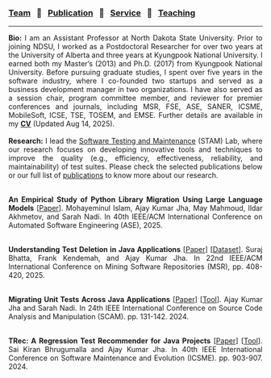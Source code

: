 
### [Team](stamlab.md) &nbsp;&nbsp;🌴&nbsp;&nbsp; [Publication](publications.md) &nbsp;&nbsp;🌴&nbsp;&nbsp; [Service](services.md) &nbsp;&nbsp;🌴&nbsp;&nbsp; [Teaching](teaching.md)
***
<div style="text-align: justify"> <b>Bio:</b> I am an Assistant Professor at North Dakota State University. 
Prior to joining NDSU, I worked as a Postdoctoral Researcher for over two years at the University of Alberta and three years at Kyungpook National University. 
I earned both my Master’s (2013) and Ph.D. (2017) from Kyungpook National University. 
Before pursuing graduate studies, I spent over five years in the software industry, where I co-founded two startups and served as a business development manager in two organizations.
 I have also served as a session chair, program committee member, and reviewer for premier conferences and journals, 
  including MSR, FSE, ASE, SANER, ICSME, MobileSoft, ICSE, TSE, TOSEM, and EMSE. Further details are available in my <a href="doc/CV_Ajay.pdf" target="_blank"><b>CV</b></a> (Updated Aug 14, 2025).
 <br>
 <br>
 <b>Research:</b> I lead the <a href="stamlab.html">Software Testing and Maintenance</a> (STAM) Lab, where our research focuses on developing
innovative tools and techniques to improve the quality (e.g., efficiency, effectiveness, reliability, and maintainability) of test suites. Please check the selected publications below or our full list of <a href="publications.html">publications</a> to know more about our research.
<br>

<br><b>An Empirical Study of Python Library Migration Using Large Language Models</b> [<a href="papers/llm_lib_mig25.pdf" target="_blank">Paper</a>]. Mohayeminul Islam, Ajay Kumar Jha, May Mahmoud, Ildar Akhmetov, and Sarah Nadi. In 40th IEEE/ACM International Conference on Automated Software Engineering (ASE), 2025.
<br>

<br><b>Understanding Test Deletion in Java Applications</b> [<a href="papers/msr25.pdf" target="_blank">Paper</a>] [<a href="https://github.com/STAM-NDSU/UnderstandingTestDeletion" target="_blank">Dataset</a>]. Suraj Bhatta, Frank Kendemah, and Ajay Kumar Jha. In 22nd IEEE/ACM International Conference on Mining Software Repositories (MSR), pp. 408-420, 2025.
<br>

<br><b>Migrating Unit Tests Across Java Applications</b> [<a href="papers/scam24.pdf" target="_blank">Paper</a>] [<a href="https://github.com/STAM-NDSU/JTestMigrator" target="_blank">Tool</a>]. Ajay Kumar Jha and Sarah Nadi. In 24th IEEE International Conference on Source Code Analysis and Manipulation (SCAM). pp. 131-142. 2024.
<br>

<br><b>TRec: A Regression Test Recommender for Java Projects</b> [<a href="papers/icsme24.pdf" target="_blank">Paper</a>] [<a href="https://github.com/STAM-NDSU/TRec" target="_blank">Tool</a>]. Sai Kiran Bhrugumalla and Ajay Kumar Jha. In 40th IEEE International Conference on Software Maintenance and Evolution (ICSME). pp. 903-907. 2024. 
<br>


</div>
 
 
